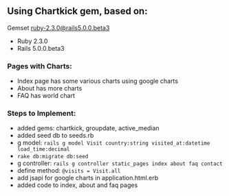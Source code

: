 ## Using Chartkick gem, based on:
  Gemset ruby-2.3.0@rails5.0.0.beta3

*  Ruby 2.3.0
*  Rails 5.0.0.beta3

### Pages with Charts:

* Index page has some various charts using google charts
* About has more charts
* FAQ has world chart


### Steps to Implement:

* added gems: chartkick, groupdate, active_median
* added seed db to seeds.rb
* g model: `rails g model Visit country:string visited_at:datetime load_time:decimal`
* `rake db:migrate db:seed`
* g controller: `rails g controller static_pages index about faq contact`
* define method: `@visits = Visit.all`
* add jsapi for google charts in application.html.erb
* added code to index, about and faq pages
